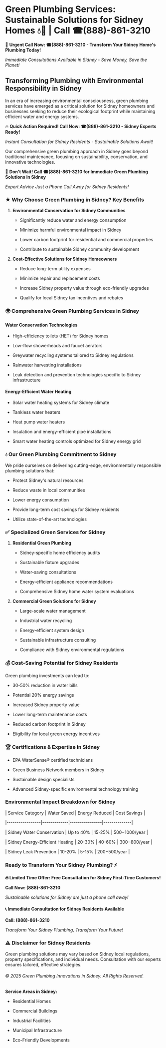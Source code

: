 # Green Plumbing Services: Sustainable Solutions for Sidney Homes 💧🌿 | Call ☎(888)-861-3210

🚨 **Urgent Call Now: ☎(888)-861-3210 - Transform Your Sidney Home's Plumbing Today!**
*Immediate Consultations Available in Sidney - Save Money, Save the Planet!*

## Transforming Plumbing with Environmental Responsibility in Sidney

In an era of increasing environmental consciousness, green plumbing services have emerged as a critical solution for Sidney homeowners and businesses seeking to reduce their ecological footprint while maintaining efficient water and energy systems. 

🔥 **Quick Action Required! Call Now: ☎(888)-861-3210 - Sidney Experts Ready!**
*Instant Consultation for Sidney Residents - Sustainable Solutions Await!*

Our comprehensive green plumbing approach in Sidney goes beyond traditional maintenance, focusing on sustainability, conservation, and innovative technologies.

🚨 **Don't Wait! Call ☎(888)-861-3210 for Immediate Green Plumbing Solutions in Sidney**
*Expert Advice Just a Phone Call Away for Sidney Residents!*

### ★ Why Choose Green Plumbing in Sidney? Key Benefits

1. **Environmental Conservation for Sidney Communities** 
   - Significantly reduce water and energy consumption
   - Minimize harmful environmental impact in Sidney
   - Lower carbon footprint for residential and commercial properties
   - Contribute to sustainable Sidney community development

2. **Cost-Effective Solutions for Sidney Homeowners** 
   - Reduce long-term utility expenses
   - Minimize repair and replacement costs
   - Increase Sidney property value through eco-friendly upgrades
   - Qualify for local Sidney tax incentives and rebates

### 🌍 Comprehensive Green Plumbing Services in Sidney

#### Water Conservation Technologies
- High-efficiency toilets (HET) for Sidney homes
- Low-flow showerheads and faucet aerators
- Greywater recycling systems tailored to Sidney regulations
- Rainwater harvesting installations
- Leak detection and prevention technologies specific to Sidney infrastructure

#### Energy-Efficient Water Heating
- Solar water heating systems for Sidney climate
- Tankless water heaters
- Heat pump water heaters
- Insulation and energy-efficient pipe installations
- Smart water heating controls optimized for Sidney energy grid

### 💧 Our Green Plumbing Commitment to Sidney

We pride ourselves on delivering cutting-edge, environmentally responsible plumbing solutions that:
- Protect Sidney's natural resources
- Reduce waste in local communities
- Lower energy consumption
- Provide long-term cost savings for Sidney residents
- Utilize state-of-the-art technologies

### ✅ Specialized Green Services for Sidney

1. **Residential Green Plumbing**
   - Sidney-specific home efficiency audits
   - Sustainable fixture upgrades
   - Water-saving consultations
   - Energy-efficient appliance recommendations
   - Comprehensive Sidney home water system evaluations

2. **Commercial Green Solutions for Sidney**
   - Large-scale water management
   - Industrial water recycling
   - Energy-efficient system design
   - Sustainable infrastructure consulting
   - Compliance with Sidney environmental regulations

### 💰 Cost-Saving Potential for Sidney Residents

Green plumbing investments can lead to:
- 30-50% reduction in water bills
- Potential 20% energy savings
- Increased Sidney property value
- Lower long-term maintenance costs
- Reduced carbon footprint in Sidney
- Eligibility for local green energy incentives

### 🏆 Certifications & Expertise in Sidney

- EPA WaterSense® certified technicians
- Green Business Network members in Sidney
- Sustainable design specialists
- Advanced Sidney-specific environmental technology training

### Environmental Impact Breakdown for Sidney

| Service Category | Water Saved | Energy Reduced | Cost Savings |
|-----------------|-------------|----------------|--------------|
| Sidney Water Conservation | Up to 40% | 15-25% | $500-$1000/year |
| Sidney Energy-Efficient Heating | 20-30% | 40-60% | $300-$800/year |
| Sidney Leak Prevention | 10-20% | 5-15% | $200-$500/year |

### Ready to Transform Your Sidney Plumbing? ⚡

**🔥 Limited Time Offer: Free Consultation for Sidney First-Time Customers!**

**Call Now: (888)-861-3210**
*Sustainable solutions for Sidney are just a phone call away!*

#### 📞 Immediate Consultation for Sidney Residents Available

**Call: (888)-861-3210**
*Transform Your Sidney Plumbing, Transform Your Future!*

### ⚠️ Disclaimer for Sidney Residents

Green plumbing solutions may vary based on Sidney local regulations, property specifications, and individual needs. Consultation with our experts ensures tailored, effective strategies.

###### © 2025 Green Plumbing Innovations in Sidney. All Rights Reserved.

**Service Areas in Sidney:** 
- Residential Homes
- Commercial Buildings
- Industrial Facilities
- Municipal Infrastructure
- Eco-Friendly Developments